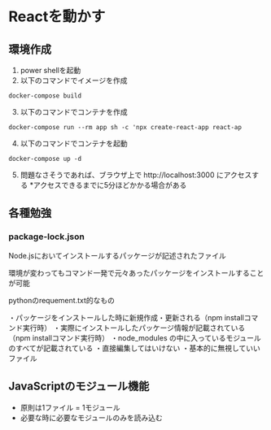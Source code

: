 # Reactを動かす

## 環境作成

1. power shellを起動
2. 以下のコマンドでイメージを作成

```
docker-compose build
```

3. 以下のコマンドでコンテナを作成

```
docker-compose run --rm app sh -c 'npx create-react-app react-ap
```

4. 以下のコマンドでコンテナを起動

```
docker-compose up -d
```

5. 問題なさそうであれば、ブラウザ上で http://localhost:3000 にアクセスする
   *アクセスできるまでに5分ほどかかる場合がある

## 各種勉強

### package-lock.json

Node.jsにおいてインストールするパッケージが記述されたファイル

環境が変わってもコマンド一発で元々あったパッケージをインストールすることが可能

pythonのrequement.txt的なもの

・パッケージをインストールした時に新規作成・更新される（npm installコマンド実行時）
・実際にインストールしたパッケージ情報が記載されている（npm installコマンド実行時）
・node_modules の中に入っているモジュールのすべてが記載されている
・直接編集してはいけない
・基本的に無視していいファイル


## JavaScriptのモジュール機能

- 原則は1ファイル = 1モジュール
- 必要な時に必要なモジュールのみを読み込む
